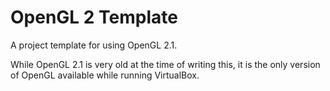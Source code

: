 OpenGL 2 Template
=================

A project template for using OpenGL 2.1.

While OpenGL 2.1 is very old at the time of writing this, it is the only version
of OpenGL available while running VirtualBox.
